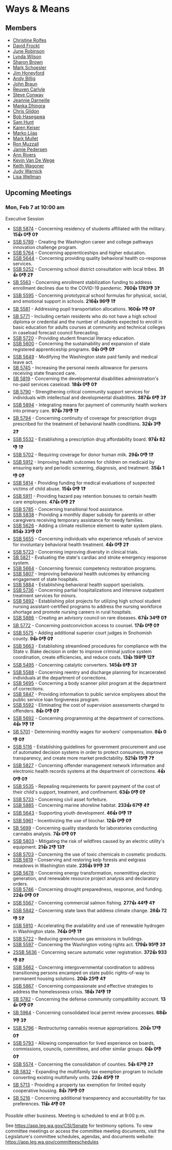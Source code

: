 # Ways & Means
## Members
* [Christine Rolfes](/person/leg/christine.rolfes.md)
* [David Frockt](/person/leg/david.frockt.md)
* [June Robinson](/person/leg/june.robinson.md)
* [Lynda Wilson](/person/leg/lynda.wilson.md)
* [Sharon Brown](/person/leg/sharon.brown.md)
* [Mark Schoesler](/person/leg/mark.schoesler.md)
* [Jim Honeyford](/person/leg/jim.honeyford.md)
* [Andy Billig](/person/leg/andy.billig.md)
* [John Braun](/person/leg/john.braun.md)
* [Reuven Carlyle](/person/leg/reuven.carlyle.md)
* [Steve Conway](/person/leg/steve.conway.md)
* [Jeannie Darneille](/person/leg/darneill_je.md)
* [Manka Dhingra](/person/leg/manka.dhingra.md)
* [Chris Gildon](/person/leg/gildon_ch.md)
* [Bob Hasegawa](/person/leg/bob.hasegawa.md)
* [Sam Hunt](/person/leg/sam.hunt.md)
* [Karen Keiser](/person/leg/karen.keiser.md)
* [Marko Liias](/person/leg/marko.liias.md)
* [Mark Mullet](/person/leg/mark.mullet.md)
* [Ron Muzzall](/person/leg/muzzall_ro.md)
* [Jamie Pedersen](/person/leg/jamie.pedersen.md)
* [Ann Rivers](/person/leg/ann.rivers.md)
* [Kevin Van De Wege](/person/leg/kevin.vandewege.md)
* [Keith Wagoner](/person/leg/keith.wagoner.md)
* [Judy Warnick](/person/leg/judith.warnick.md)
* [Lisa Wellman](/person/leg/lisa.wellman.md)
## Upcoming Meetings
### Mon, Feb 7 at 10:00 am
Executive Session
* [SSB 5874](/bill/2021-22/sb/5874/) - Concerning residency of students affiliated with the military. **15👍** **0👎** **0❓**
* [SSB 5789](/bill/2021-22/sb/5789/) - Creating the Washington career and college pathways innovation challenge program.
* [SSB 5764](/bill/2021-22/sb/5764/) - Concerning apprenticeships and higher education.
* [SSB 5644](/bill/2021-22/sb/5644/) - Concerning providing quality behavioral health co-response services.
* [SSB 5252](/bill/2021-22/sb/5252/) - Concerning school district consultation with local tribes. **31👍** **0👎** **2❓**
* [SB 5563](/bill/2021-22/sb/5563/) - Concerning enrollment stabilization funding to address enrollment declines due to the COVID-19 pandemic. **760👍** **1783👎** **3❓**
* [SSB 5595](/bill/2021-22/sb/5595/) - Concerning prototypical school formulas for physical, social, and emotional support in schools. **216👍** **96👎** **1❓**
* [SB 5581](/bill/2021-22/sb/5581/) - Addressing pupil transportation allocations. **160👍** **1👎** **0❓**
* [SB 5771](/bill/2021-22/sb/5771/) - Including certain residents who do not have a high school diploma or credential and the number of students expected to enroll in basic education for adults courses at community and technical colleges in caseload forecast council forecasting.
* [SSB 5720](/bill/2021-22/sb/5720/) - Providing student financial literacy education.
* [SSB 5600](/bill/2021-22/sb/5600/) - Concerning the sustainability and expansion of state registered apprenticeship programs. **0👍** **0👎** **0❓**
* [SSB 5649](/bill/2021-22/sb/5649/) - Modifying the Washington state paid family and medical leave act.
* [SB 5745](/bill/2021-22/sb/5745/) - Increasing the personal needs allowance for persons receiving state financed care.
* [SB 5819](/bill/2021-22/sb/5819/) - Concerning the developmental disabilities administration's no-paid services caseload. **18👍** **0👎** **0❓**
* [SB 5790](/bill/2021-22/sb/5790/) - Strengthening critical community support services for individuals with intellectual and developmental disabilities. **387👍** **6👎** **3❓**
* [SSB 5894](/bill/2021-22/sb/5894/) - Integrating means for payment of community health workers into primary care. **97👍** **78👎** **1❓**
* [SB 5794](/bill/2021-22/sb/5794/) - Concerning continuity of coverage for prescription drugs prescribed for the treatment of behavioral health conditions. **32👍** **3👎** **2❓**
* [SSB 5532](/bill/2021-22/sb/5532/) - Establishing a prescription drug affordability board. **97👍** **82👎** **1❓**
* [SSB 5702](/bill/2021-22/sb/5702/) - Requiring coverage for donor human milk. **29👍** **0👎** **1❓**
* [SSB 5912](/bill/2021-22/sb/5912/) - Improving health outcomes for children on medicaid by ensuring early and periodic screening, diagnosis, and treatment. **35👍** **1👎** **0❓**
* [SSB 5814](/bill/2021-22/sb/5814/) - Providing funding for medical evaluations of suspected victims of child abuse. **15👍** **0👎** **1❓**
* [SSB 5911](/bill/2021-22/sb/5911/) - Providing hazard pay retention bonuses to certain health care employees. **47👍** **0👎** **2❓**
* [SSB 5785](/bill/2021-22/sb/5785/) - Concerning transitional food assistance.
* [SSB 5838](/bill/2021-22/sb/5838/) - Providing a monthly diaper subsidy for parents or other caregivers receiving temporary assistance for needy families.
* [SSB 5626](/bill/2021-22/sb/5626/) - Adding a climate resilience element to water system plans. **85👍** **33👎** **0❓**
* [SSB 5655](/bill/2021-22/sb/5655/) - Concerning individuals who experience refusals of service for involuntary behavioral health treatment. **4👍** **0👎** **2❓**
* [SSB 5723](/bill/2021-22/sb/5723/) - Concerning improving diversity in clinical trials.
* [SB 5821](/bill/2021-22/sb/5821/) - Evaluating the state's cardiac and stroke emergency response system.
* [SSB 5664](/bill/2021-22/sb/5664/) - Concerning forensic competency restoration programs.
* [SSB 5807](/bill/2021-22/sb/5807/) - Improving behavioral health outcomes by enhancing engagement of state hospitals.
* [SSB 5884](/bill/2021-22/sb/5884/) - Establishing behavioral health support specialists.
* [SSB 5736](/bill/2021-22/sb/5736/) - Concerning partial hospitalizations and intensive outpatient treatment services for minors.
* [SSB 5892](/bill/2021-22/sb/5892/) - Establishing pilot projects for utilizing high school student nursing assistant-certified programs to address the nursing workforce shortage and promote nursing careers in rural hospitals.
* [SSB 5886](/bill/2021-22/sb/5886/) - Creating an advisory council on rare diseases. **67👍** **34👎** **0❓**
* [SB 5772](/bill/2021-22/sb/5772/) - Concerning postconviction access to counsel. **17👍** **0👎** **0❓**
* [SSB 5575](/bill/2021-22/sb/5575/) - Adding additional superior court judges in Snohomish county. **9👍** **0👎** **0❓**
* [SSB 5663](/bill/2021-22/sb/5663/) - Establishing streamlined procedures for compliance with the State v. Blake decision in order to improve criminal justice system coordination, create efficiencies, and reduce costs. **13👍** **198👎** **12❓**
* [SSB 5495](/bill/2021-22/sb/5495/) - Concerning catalytic converters. **145👍** **6👎** **3❓**
* [SSB 5588](/bill/2021-22/sb/5588/) - Concerning reentry and discharge planning for incarcerated individuals at the department of corrections.
* [SSB 5695](/bill/2021-22/sb/5695/) - Concerning a body scanner pilot program at the department of corrections.
* [SSB 5847](/bill/2021-22/sb/5847/) - Providing information to public service employees about the public service loan forgiveness program.
* [SSB 5592](/bill/2021-22/sb/5592/) - Eliminating the cost of supervision assessments charged to offenders. **8👍** **0👎** **0❓**
* [SSB 5692](/bill/2021-22/sb/5692/) - Concerning programming at the department of corrections. **4👍** **1👎** **1❓**
* [SB 5701](/bill/2021-22/sb/5701/) - Determining monthly wages for workers' compensation. **8👍** **0👎** **0❓**
* [SSB 5116](/bill/2021-22/sb/5116/) - Establishing guidelines for government procurement and use of automated decision systems in order to protect consumers, improve transparency, and create more market predictability. **521👍** **15👎** **7❓**
* [SSB 5827](/bill/2021-22/sb/5827/) - Concerning offender management network information and electronic health records systems at the department of corrections. **4👍** **0👎** **0❓**
* [SSB 5535](/bill/2021-22/sb/5535/) - Repealing requirements for parent payment of the cost of their child's support, treatment, and confinement. **63👍** **0👎** **0❓**
* [SSB 5733](/bill/2021-22/sb/5733/) - Concerning civil asset forfeiture.
* [SSB 5885](/bill/2021-22/sb/5885/) - Concerning marine shoreline habitat. **233👍** **67👎** **4❓**
* [SSB 5643](/bill/2021-22/sb/5643/) - Supporting youth development. **46👍** **0👎** **1❓**
* [SSB 5961](/bill/2021-22/sb/5961/) - Incentivizing the use of biochar. **12👍** **0👎** **0❓**
* [SB 5699](/bill/2021-22/sb/5699/) - Concerning quality standards for laboratories conducting cannabis analysis. **7👍** **0👎** **0❓**
* [SSB 5803](/bill/2021-22/sb/5803/) - Mitigating the risk of wildfires caused by an electric utility's equipment. **21👍** **2👎** **13❓**
* [SSB 5703](/bill/2021-22/sb/5703/) - Concerning the use of toxic chemicals in cosmetic products.
* [SSB 5619](/bill/2021-22/sb/5619/) - Conserving and restoring kelp forests and eelgrass meadows in Washington state. **235👍** **91👎** **3❓**
* [SSB 5678](/bill/2021-22/sb/5678/) - Concerning energy transformation, nonemitting electric generation, and renewable resource project analysis and declaratory orders.
* [SSB 5746](/bill/2021-22/sb/5746/) - Concerning drought preparedness, response, and funding. **22👍** **0👎** **0❓**
* [SSB 5567](/bill/2021-22/sb/5567/) - Concerning commercial salmon fishing. **277👍** **44👎** **4❓**
* [SSB 5842](/bill/2021-22/sb/5842/) - Concerning state laws that address climate change. **26👍** **72👎** **5❓**
* [SSB 5910](/bill/2021-22/sb/5910/) - Accelerating the availability and use of renewable hydrogen in Washington state. **74👍** **0👎** **1❓**
* [SSB 5722](/bill/2021-22/sb/5722/) - Reducing greenhouse gas emissions in buildings.
* [SSB 5597](/bill/2021-22/sb/5597/) - Concerning the Washington voting rights act. **179👍** **95👎** **3❓**
* [2SSB 5636](/bill/2021-22/sb/5636/) - Concerning secure automatic voter registration. **372👍** **933👎** **8❓**
* [SSB 5662](/bill/2021-22/sb/5662/) - Concerning intergovernmental coordination to address transitioning persons encamped on state public rights-of-way to permanent housing solutions. **20👍** **25👎** **4❓**
* [SSB 5867](/bill/2021-22/sb/5867/) - Concerning compassionate and effective strategies to address the homelessness crisis. **18👍** **74👎** **1❓**
* [SB 5782](/bill/2021-22/sb/5782/) - Concerning the defense community compatibility account. **13👍** **0👎** **0❓**
* [SB 5964](/bill/2021-22/sb/5964/) - Concerning consolidated local permit review processes. **68👍** **1👎** **3❓**
* [SSB 5796](/bill/2021-22/sb/5796/) - Restructuring cannabis revenue appropriations. **20👍** **17👎** **0❓**
* [SSB 5793](/bill/2021-22/sb/5793/) - Allowing compensation for lived experience on boards, commissions, councils, committees, and other similar groups. **0👍** **0👎** **0❓**
* [SSB 5574](/bill/2021-22/sb/5574/) - Concerning the consolidation of counties. **5👍** **67👎** **2❓**
* [SB 5832](/bill/2021-22/sb/5832/) - Expanding the multifamily tax exemption program to include converting existing multifamily units. **22👍** **45👎** **1❓**
* [SB 5713](/bill/2021-22/sb/5713/) - Providing a property tax exemption for limited equity cooperative housing. **8👍** **79👎** **0❓**
* [SB 5216](/bill/2021-22/sb/5216/) - Concerning additional transparency and accountability for tax preferences. **11👍** **4👎** **0❓**

Possible other business. Meeting is scheduled to end at 9:00 p.m.

See https://app.leg.wa.gov/CSI/Senate for testimony options. To view committee meetings or access the committee meeting documents, visit the Legislature's committee schedules, agendas, and documents website:  https://app.leg.wa.gov/committeeschedules
